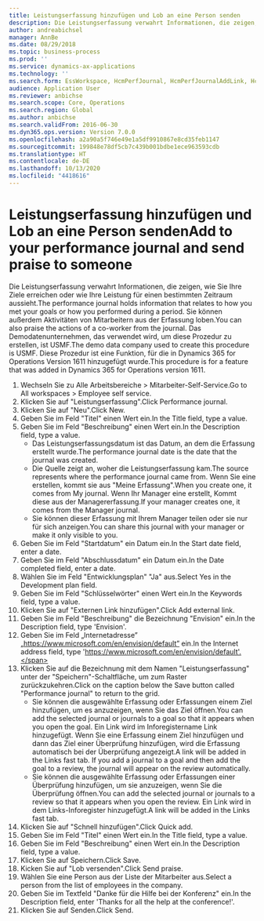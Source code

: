 ```yaml
---
title: Leistungserfassung hinzufügen und Lob an eine Person senden
description: Die Leistungserfassung verwahrt Informationen, die zeigen, wie Sie Ihre Ziele erreichen oder wie Ihre Leistung für einen bestimmten Zeitraum aussieht.
author: andreabichsel
manager: AnnBe
ms.date: 08/29/2018
ms.topic: business-process
ms.prod: ''
ms.service: dynamics-ax-applications
ms.technology: ''
ms.search.form: EssWorkspace, HcmPerfJournal, HcmPerfJournalAddLink, HcmPerfPraise, HcmWorkerLookUpByPerson, HcmPerfJournalAdd, HcmEmployeeDevelopmentWorkspace
audience: Application User
ms.reviewer: anbichse
ms.search.scope: Core, Operations
ms.search.region: Global
ms.author: anbichse
ms.search.validFrom: 2016-06-30
ms.dyn365.ops.version: Version 7.0.0
ms.openlocfilehash: a2a90a5f746e49e1a5df9910867e8cd35feb1147
ms.sourcegitcommit: 199848e78df5cb7c439b001bdbe1ece963593cdb
ms.translationtype: HT
ms.contentlocale: de-DE
ms.lasthandoff: 10/13/2020
ms.locfileid: "4418616"
---
```

# <a name="add-to-your-performance-journal-and-send-praise-to-someone"></a><span data-ttu-id="6e01e-103">Leistungserfassung hinzufügen und Lob an eine Person senden</span><span class="sxs-lookup"><span data-stu-id="6e01e-103">Add to your performance journal and send praise to someone</span></span>

<span data-ttu-id="6e01e-104">Die Leistungserfassung verwahrt Informationen, die zeigen, wie Sie Ihre Ziele erreichen oder wie Ihre Leistung für einen bestimmten Zeitraum aussieht.</span><span class="sxs-lookup"><span data-stu-id="6e01e-104">The performance journal holds information that relates to how you met your goals or how you performed during a period.</span></span> <span data-ttu-id="6e01e-105">Sie können außerdem Aktivitäten von Mitarbeitern aus der Erfassung loben.</span><span class="sxs-lookup"><span data-stu-id="6e01e-105">You can also praise the actions of a co-worker from the journal.</span></span> <span data-ttu-id="6e01e-106">Das Demodatenunternehmen, das verwendet wird, um diese Prozedur zu erstellen, ist USMF.</span><span class="sxs-lookup"><span data-stu-id="6e01e-106">The demo data company used to create this procedure is USMF.</span></span> <span data-ttu-id="6e01e-107">Diese Prozedur ist eine Funktion, für die in Dynamics 365 for Operations Version 1611 hinzugefügt wurde.</span><span class="sxs-lookup"><span data-stu-id="6e01e-107">This procedure is for a feature that was added in Dynamics 365 for Operations version 1611.</span></span>

1. <span data-ttu-id="6e01e-108">Wechseln Sie zu Alle Arbeitsbereiche > Mitarbeiter-Self-Service.</span><span class="sxs-lookup"><span data-stu-id="6e01e-108">Go to All workspaces > Employee self service.</span></span>
2. <span data-ttu-id="6e01e-109">Klicken Sie auf "Leistungserfassung".</span><span class="sxs-lookup"><span data-stu-id="6e01e-109">Click Performance journal.</span></span>
3. <span data-ttu-id="6e01e-110">Klicken Sie auf "Neu".</span><span class="sxs-lookup"><span data-stu-id="6e01e-110">Click New.</span></span>
4. <span data-ttu-id="6e01e-111">Geben Sie im Feld "Titel" einen Wert ein.</span><span class="sxs-lookup"><span data-stu-id="6e01e-111">In the Title field, type a value.</span></span>
5. <span data-ttu-id="6e01e-112">Geben Sie im Feld "Beschreibung" einen Wert ein.</span><span class="sxs-lookup"><span data-stu-id="6e01e-112">In the Description field, type a value.</span></span>
    * <span data-ttu-id="6e01e-113">Das Leistungserfassungsdatum ist das Datum, an dem die Erfassung erstellt wurde.</span><span class="sxs-lookup"><span data-stu-id="6e01e-113">The performance journal date is the date that the journal was created.</span></span>  
    * <span data-ttu-id="6e01e-114">Die Quelle zeigt an, woher die Leistungserfassung kam.</span><span class="sxs-lookup"><span data-stu-id="6e01e-114">The source represents where the performance journal came from.</span></span> <span data-ttu-id="6e01e-115">Wenn Sie eine erstellen, kommt sie aus "Meine Erfassung".</span><span class="sxs-lookup"><span data-stu-id="6e01e-115">When you create one, it comes from My journal.</span></span> <span data-ttu-id="6e01e-116">Wenn Ihr Manager eine erstellt, Kommt diese aus der Managererfassung.</span><span class="sxs-lookup"><span data-stu-id="6e01e-116">If your manager creates one, it comes from the Manager journal.</span></span>  
    * <span data-ttu-id="6e01e-117">Sie können dieser Erfassung mit Ihrem Manager teilen oder sie nur für sich anzeigen.</span><span class="sxs-lookup"><span data-stu-id="6e01e-117">You can share this journal with your manager or make it only visible to you.</span></span>  
6. <span data-ttu-id="6e01e-118">Geben Sie im Feld "Startdatum" ein Datum ein.</span><span class="sxs-lookup"><span data-stu-id="6e01e-118">In the Start date field, enter a date.</span></span>
7. <span data-ttu-id="6e01e-119">Geben Sie im Feld "Abschlussdatum" ein Datum ein.</span><span class="sxs-lookup"><span data-stu-id="6e01e-119">In the Date completed field, enter a date.</span></span>
8. <span data-ttu-id="6e01e-120">Wählen Sie im Feld "Entwicklungsplan" "Ja" aus.</span><span class="sxs-lookup"><span data-stu-id="6e01e-120">Select Yes in the Development plan field.</span></span>
9. <span data-ttu-id="6e01e-121">Geben Sie im Feld "Schlüsselwörter" einen Wert ein.</span><span class="sxs-lookup"><span data-stu-id="6e01e-121">In the Keywords field, type a value.</span></span>
10. <span data-ttu-id="6e01e-122">Klicken Sie auf "Externen Link hinzufügen".</span><span class="sxs-lookup"><span data-stu-id="6e01e-122">Click Add external link.</span></span>
11. <span data-ttu-id="6e01e-123">Geben Sie im Feld "Beschreibung" die Bezeichnung "Envision" ein.</span><span class="sxs-lookup"><span data-stu-id="6e01e-123">In the Description field, type 'Envision'.</span></span>
12. <span data-ttu-id="6e01e-124">Geben Sie im Feld „Internetadresse” „https://www.microsoft.com/en/envision/default” ein.</span><span class="sxs-lookup"><span data-stu-id="6e01e-124">In the Internet address field, type 'https://www.microsoft.com/en/envision/default'.</span></span>
13. <span data-ttu-id="6e01e-125">Klicken Sie auf die Bezeichnung mit dem Namen "Leistungserfassung" unter der "Speichern"-Schaltfläche, um zum Raster zurückzukehren.</span><span class="sxs-lookup"><span data-stu-id="6e01e-125">Click on the caption below the Save button called "Performance journal" to return to the grid.</span></span>
    * <span data-ttu-id="6e01e-126">Sie können die ausgewählte Erfassung oder Erfassungen einem Ziel hinzufügen, um es anzuzeigen, wenn Sie das Ziel öffnen.</span><span class="sxs-lookup"><span data-stu-id="6e01e-126">You can add the selected journal or journals to a goal so that it appears when you open the goal.</span></span> <span data-ttu-id="6e01e-127">Ein Link wird im Inforegistername Link hinzugefügt. Wenn Sie eine Erfassung einem Ziel hinzufügen und dann das Ziel einer Überprüfung hinzufügen, wird die Erfassung automatisch bei der Überprüfung angezeigt.</span><span class="sxs-lookup"><span data-stu-id="6e01e-127">A link will be added in the Links fast tab.    If you add a journal to a goal and then add the goal to a review, the journal will appear on the review automatically.</span></span>  
    * <span data-ttu-id="6e01e-128">Sie können die ausgewählte Erfassung oder Erfassungen einer Überprüfung hinzufügen, um sie anzuzeigen, wenn Sie die Überprüfung öffnen.</span><span class="sxs-lookup"><span data-stu-id="6e01e-128">You can add the selected journal or journals to a review so that it appears when you open the review.</span></span>    <span data-ttu-id="6e01e-129">Ein Link wird in dem Links-Inforegister hinzugefügt.</span><span class="sxs-lookup"><span data-stu-id="6e01e-129">A link will be added in the Links fast tab.</span></span>  
14. <span data-ttu-id="6e01e-130">Klicken Sie auf "Schnell hinzufügen".</span><span class="sxs-lookup"><span data-stu-id="6e01e-130">Click Quick add.</span></span>
15. <span data-ttu-id="6e01e-131">Geben Sie im Feld "Titel" einen Wert ein.</span><span class="sxs-lookup"><span data-stu-id="6e01e-131">In the Title field, type a value.</span></span>
16. <span data-ttu-id="6e01e-132">Geben Sie im Feld "Beschreibung" einen Wert ein.</span><span class="sxs-lookup"><span data-stu-id="6e01e-132">In the Description field, type a value.</span></span>
17. <span data-ttu-id="6e01e-133">Klicken Sie auf Speichern.</span><span class="sxs-lookup"><span data-stu-id="6e01e-133">Click Save.</span></span>
18. <span data-ttu-id="6e01e-134">Kicken Sie auf "Lob versenden".</span><span class="sxs-lookup"><span data-stu-id="6e01e-134">Click Send praise.</span></span>
19. <span data-ttu-id="6e01e-135">Wählen Sie eine Person aus der Liste der Mitarbeiter aus.</span><span class="sxs-lookup"><span data-stu-id="6e01e-135">Select a person from the list of employees in the company.</span></span>
20. <span data-ttu-id="6e01e-136">Geben Sie im Textfeld "Danke für die Hilfe bei der Konferenz" ein.</span><span class="sxs-lookup"><span data-stu-id="6e01e-136">In the Description field, enter 'Thanks for all the help at the conference!'.</span></span>
21. <span data-ttu-id="6e01e-137">Klicken Sie auf Senden.</span><span class="sxs-lookup"><span data-stu-id="6e01e-137">Click Send.</span></span>

